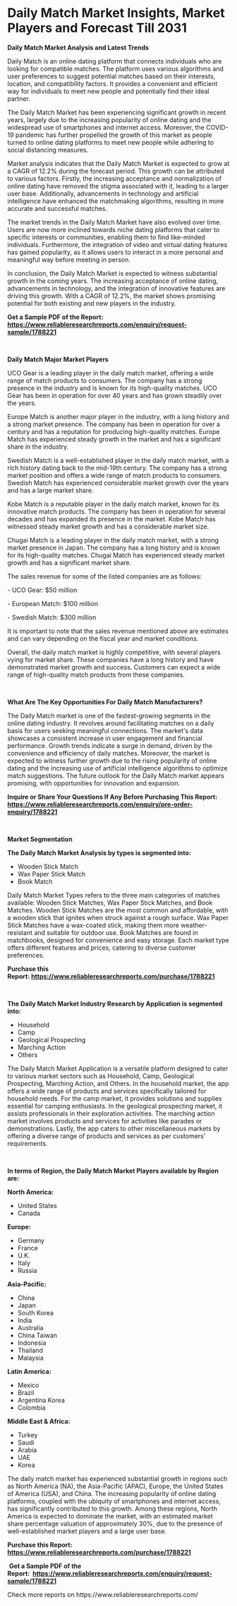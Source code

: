 <p><h1>Daily Match Market Insights, Market Players and Forecast Till 2031</h1></p><p><strong>Daily Match Market Analysis and Latest Trends</strong></p>
<p><p>Daily Match is an online dating platform that connects individuals who are looking for compatible matches. The platform uses various algorithms and user preferences to suggest potential matches based on their interests, location, and compatibility factors. It provides a convenient and efficient way for individuals to meet new people and potentially find their ideal partner.</p><p>The Daily Match Market has been experiencing significant growth in recent years, largely due to the increasing popularity of online dating and the widespread use of smartphones and internet access. Moreover, the COVID-19 pandemic has further propelled the growth of this market as people turned to online dating platforms to meet new people while adhering to social distancing measures.</p><p>Market analysis indicates that the Daily Match Market is expected to grow at a CAGR of 12.2% during the forecast period. This growth can be attributed to various factors. Firstly, the increasing acceptance and normalization of online dating have removed the stigma associated with it, leading to a larger user base. Additionally, advancements in technology and artificial intelligence have enhanced the matchmaking algorithms, resulting in more accurate and successful matches.</p><p>The market trends in the Daily Match Market have also evolved over time. Users are now more inclined towards niche dating platforms that cater to specific interests or communities, enabling them to find like-minded individuals. Furthermore, the integration of video and virtual dating features has gained popularity, as it allows users to interact in a more personal and meaningful way before meeting in person.</p><p>In conclusion, the Daily Match Market is expected to witness substantial growth in the coming years. The increasing acceptance of online dating, advancements in technology, and the integration of innovative features are driving this growth. With a CAGR of 12.2%, the market shows promising potential for both existing and new players in the industry.</p></p>
<p><strong>Get a Sample PDF of the Report:&nbsp; <a href="https://www.reliableresearchreports.com/enquiry/request-sample/1788221">https://www.reliableresearchreports.com/enquiry/request-sample/1788221</a></strong></p>
<p>&nbsp;</p>
<p><strong>Daily Match Major Market Players</strong></p>
<p><p>UCO Gear is a leading player in the daily match market, offering a wide range of match products to consumers. The company has a strong presence in the industry and is known for its high-quality matches. UCO Gear has been in operation for over 40 years and has grown steadily over the years.</p><p>Europe Match is another major player in the industry, with a long history and a strong market presence. The company has been in operation for over a century and has a reputation for producing high-quality matches. Europe Match has experienced steady growth in the market and has a significant share in the industry.</p><p>Swedish Match is a well-established player in the daily match market, with a rich history dating back to the mid-19th century. The company has a strong market position and offers a wide range of match products to consumers. Swedish Match has experienced considerable market growth over the years and has a large market share.</p><p>Kobe Match is a reputable player in the daily match market, known for its innovative match products. The company has been in operation for several decades and has expanded its presence in the market. Kobe Match has witnessed steady market growth and has a considerable market size.</p><p>Chugai Match is a leading player in the daily match market, with a strong market presence in Japan. The company has a long history and is known for its high-quality matches. Chugai Match has experienced steady market growth and has a significant market share.</p><p>The sales revenue for some of the listed companies are as follows:</p><p>- UCO Gear: $50 million</p><p>- European Match: $100 million</p><p>- Swedish Match: $300 million</p><p>It is important to note that the sales revenue mentioned above are estimates and can vary depending on the fiscal year and market conditions.</p><p>Overall, the daily match market is highly competitive, with several players vying for market share. These companies have a long history and have demonstrated market growth and success. Customers can expect a wide range of high-quality match products from these companies.</p></p>
<p>&nbsp;</p>
<p><strong>What Are The Key Opportunities For Daily Match Manufacturers?</strong></p>
<p><p>The Daily Match market is one of the fastest-growing segments in the online dating industry. It revolves around facilitating matches on a daily basis for users seeking meaningful connections. The market's data showcases a consistent increase in user engagement and financial performance. Growth trends indicate a surge in demand, driven by the convenience and efficiency of daily matches. Moreover, the market is expected to witness further growth due to the rising popularity of online dating and the increasing use of artificial intelligence algorithms to optimize match suggestions. The future outlook for the Daily Match market appears promising, with opportunities for innovation and expansion.</p></p>
<p><strong>Inquire or Share Your Questions If Any Before Purchasing This Report: <a href="https://www.reliableresearchreports.com/enquiry/pre-order-enquiry/1788221">https://www.reliableresearchreports.com/enquiry/pre-order-enquiry/1788221</a></strong></p>
<p>&nbsp;</p>
<p><strong>Market Segmentation</strong></p>
<p><strong>The Daily Match Market Analysis by types is segmented into:</strong></p>
<p><ul><li>Wooden Stick Match</li><li>Wax Paper Stick Match</li><li>Book Match</li></ul></p>
<p><p>Daily Match Market Types refers to the three main categories of matches available: Wooden Stick Matches, Wax Paper Stick Matches, and Book Matches. Wooden Stick Matches are the most common and affordable, with a wooden stick that ignites when struck against a rough surface. Wax Paper Stick Matches have a wax-coated stick, making them more weather-resistant and suitable for outdoor use. Book Matches are found in matchbooks, designed for convenience and easy storage. Each market type offers different features and prices, catering to diverse customer preferences.</p></p>
<p><strong>Purchase this Report:&nbsp;<a href="https://www.reliableresearchreports.com/purchase/1788221">https://www.reliableresearchreports.com/purchase/1788221</a></strong></p>
<p>&nbsp;</p>
<p><strong>The Daily Match Market Industry Research by Application is segmented into:</strong></p>
<p><ul><li>Household</li><li>Camp</li><li>Geological Prospecting</li><li>Marching Action</li><li>Others</li></ul></p>
<p><p>The Daily Match Market Application is a versatile platform designed to cater to various market sectors such as Household, Camp, Geological Prospecting, Marching Action, and Others. In the household market, the app offers a wide range of products and services specifically tailored for household needs. For the camp market, it provides solutions and supplies essential for camping enthusiasts. In the geological prospecting market, it assists professionals in their exploration activities. The marching action market involves products and services for activities like parades or demonstrations. Lastly, the app caters to other miscellaneous markets by offering a diverse range of products and services as per customers' requirements.</p></p>
<p>&nbsp;</p>
<p><strong>In terms of Region, the Daily Match Market Players available by Region are:</strong></p>
<p>
    <p> <strong> North America: </strong>
        <ul>
            <li>United States</li>
            <li>Canada</li>
        </ul>
        </p> 
    <p> <strong> Europe: </strong>
        <ul>
            <li>Germany</li>
            <li>France</li>
            <li>U.K.</li>
            <li>Italy</li>
            <li>Russia</li>
        </ul>
        </p> 
    <p> <strong> Asia-Pacific: </strong>
        <ul>
            <li>China</li>
            <li>Japan</li>
            <li>South Korea</li>
            <li>India</li>
            <li>Australia</li>
            <li>China Taiwan</li>
            <li>Indonesia</li>
            <li>Thailand</li>
            <li>Malaysia</li>
        </ul>
        </p> 
    <p> <strong> Latin America: </strong>
        <ul>
            <li>Mexico</li>
            <li>Brazil</li>
            <li>Argentina Korea</li>
            <li>Colombia</li>
        </ul>
        </p> 
    <p> <strong> Middle East & Africa: </strong>
        <ul>
            <li>Turkey</li>
            <li>Saudi</li>
            <li>Arabia</li>
            <li>UAE</li>
            <li>Korea</li>
        </ul>
    </p>
    </p>
<p><p>The daily match market has experienced substantial growth in regions such as North America (NA), the Asia-Pacific (APAC), Europe, the United States of America (USA), and China. The increasing popularity of online dating platforms, coupled with the ubiquity of smartphones and internet access, has significantly contributed to this growth. Among these regions, North America is expected to dominate the market, with an estimated market share percentage valuation of approximately 30%, due to the presence of well-established market players and a large user base.</p></p>
<p><strong>Purchase this Report: <a href="https://www.reliableresearchreports.com/purchase/1788221">https://www.reliableresearchreports.com/purchase/1788221</a></strong></p>
<p>&nbsp;<strong>Get a Sample PDF of the Report:&nbsp;&nbsp;<a href="https://www.reliableresearchreports.com/enquiry/request-sample/1788221">https://www.reliableresearchreports.com/enquiry/request-sample/1788221</a></strong></p>
<p><strong></strong></p>
<p>Check more reports on https://www.reliableresearchreports.com/</p>